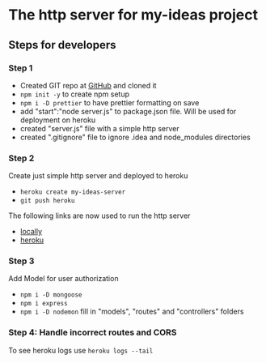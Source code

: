 # The http server for my-ideas project
## Steps for developers
### Step 1
* Created GIT repo at [GitHub](https://github.com/tsharon-byte/my-ideas-server) and cloned it
* `npm init -y` to create npm setup
* `npm i -D prettier` to have prettier formatting on save
* add "start":"node server.js" to package.json file. Will be used for deployment on heroku
* created "server.js" file with a simple http server
* created ".gitignore" file to ignore .idea and node_modules directories
### Step 2
Create just simple http server and deployed to heroku
* `heroku create my-ideas-server`
* `git push heroku`

The following links are now used to run the http server
* [locally](http://localhost:3000)
* [heroku](https://my-ideas-server.herokuapp.com/)

### Step 3
Add Model for user authorization
* `npm i -D mongoose`
* `npm i express`
* `npm i -D nodemon`
fill in "models", "routes" and "controllers" folders
  
### Step 4: Handle incorrect routes and CORS
To see heroku logs use
`heroku logs --tail`